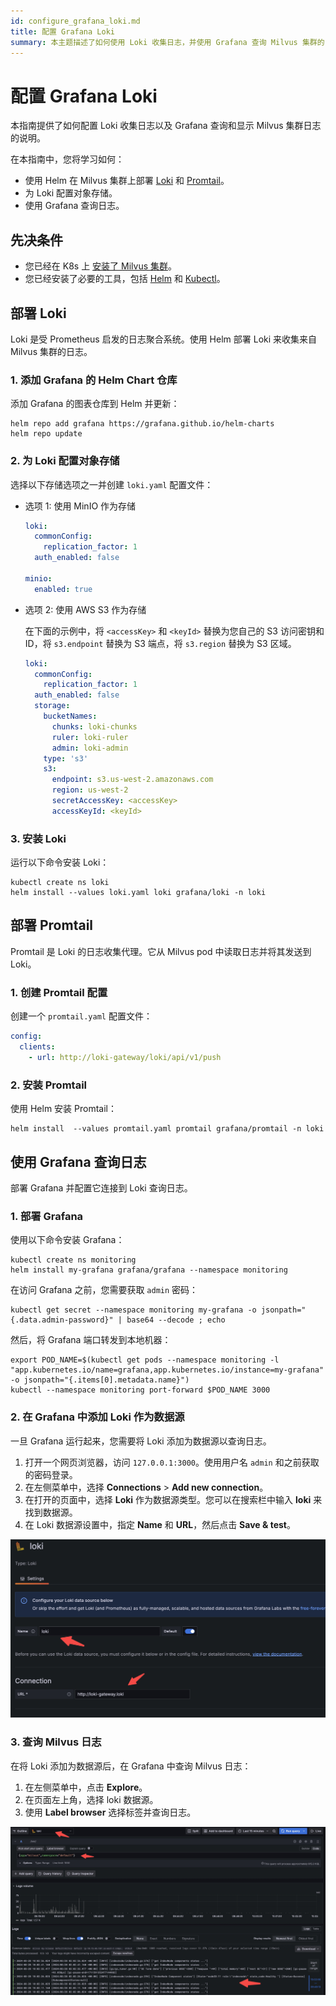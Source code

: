 ```yaml
---
id: configure_grafana_loki.md
title: 配置 Grafana Loki
summary: 本主题描述了如何使用 Loki 收集日志，并使用 Grafana 查询 Milvus 集群的日志。
---
```


# 配置 Grafana Loki

本指南提供了如何配置 Loki 收集日志以及 Grafana 查询和显示 Milvus 集群日志的说明。

在本指南中，您将学习如何：

- 使用 Helm 在 Milvus 集群上部署 [Loki](https://grafana.com/docs/loki/latest/get-started/overview/) 和 [Promtail](https://grafana.com/docs/loki/latest/send-data/promtail/)。
- 为 Loki 配置对象存储。
- 使用 Grafana 查询日志。

## 先决条件

- 您已经在 K8s 上 [安装了 Milvus 集群](install_cluster-helm.md)。
- 您已经安装了必要的工具，包括 [Helm](https://helm.sh/docs/intro/install/) 和 [Kubectl](https://kubernetes.io/docs/tasks/tools/)。

## 部署 Loki

Loki 是受 Prometheus 启发的日志聚合系统。使用 Helm 部署 Loki 来收集来自 Milvus 集群的日志。

### 1. 添加 Grafana 的 Helm Chart 仓库

添加 Grafana 的图表仓库到 Helm 并更新：

```
helm repo add grafana https://grafana.github.io/helm-charts
helm repo update
```

### 2. 为 Loki 配置对象存储

选择以下存储选项之一并创建 `loki.yaml` 配置文件：

- 选项 1: 使用 MinIO 作为存储

  ```yaml
  loki:
    commonConfig:
      replication_factor: 1
    auth_enabled: false

  minio:
    enabled: true
  ```

- 选项 2: 使用 AWS S3 作为存储

  在下面的示例中，将 `<accessKey>` 和 `<keyId>` 替换为您自己的 S3 访问密钥和 ID，将 `s3.endpoint` 替换为 S3 端点，将 `s3.region` 替换为 S3 区域。

  ```yaml
  loki:
    commonConfig:
      replication_factor: 1
    auth_enabled: false
    storage:
      bucketNames:
        chunks: loki-chunks
        ruler: loki-ruler
        admin: loki-admin
      type: 's3'
      s3:
        endpoint: s3.us-west-2.amazonaws.com
        region: us-west-2
        secretAccessKey: <accessKey>
        accessKeyId: <keyId>
  ```

### 3. 安装 Loki

运行以下命令安装 Loki：

```shell
kubectl create ns loki
helm install --values loki.yaml loki grafana/loki -n loki
```

## 部署 Promtail

Promtail 是 Loki 的日志收集代理。它从 Milvus pod 中读取日志并将其发送到 Loki。

### 1. 创建 Promtail 配置

创建一个 `promtail.yaml` 配置文件：

```yaml
config:
  clients:
    - url: http://loki-gateway/loki/api/v1/push
```

### 2. 安装 Promtail

使用 Helm 安装 Promtail：

```shell
helm install  --values promtail.yaml promtail grafana/promtail -n loki
```

## 使用 Grafana 查询日志

部署 Grafana 并配置它连接到 Loki 查询日志。

### 1. 部署 Grafana

使用以下命令安装 Grafana：

```shell
kubectl create ns monitoring
helm install my-grafana grafana/grafana --namespace monitoring
```
在访问 Grafana 之前，您需要获取 `admin` 密码：

```shell
kubectl get secret --namespace monitoring my-grafana -o jsonpath="{.data.admin-password}" | base64 --decode ; echo
```

然后，将 Grafana 端口转发到本地机器：

```shell
export POD_NAME=$(kubectl get pods --namespace monitoring -l "app.kubernetes.io/name=grafana,app.kubernetes.io/instance=my-grafana" -o jsonpath="{.items[0].metadata.name}")
kubectl --namespace monitoring port-forward $POD_NAME 3000
```

### 2. 在 Grafana 中添加 Loki 作为数据源

一旦 Grafana 运行起来，您需要将 Loki 添加为数据源以查询日志。

1. 打开一个网页浏览器，访问 `127.0.0.1:3000`。使用用户名 `admin` 和之前获取的密码登录。
2. 在左侧菜单中，选择 __Connections__ > __Add new connection__。
3. 在打开的页面中，选择 __Loki__ 作为数据源类型。您可以在搜索栏中输入 __loki__ 来找到数据源。
4. 在 Loki 数据源设置中，指定 __Name__ 和 __URL__，然后点击 __Save & test__。

![DataSource](../../../../assets/datasource.jpg "数据源配置。")

### 3. 查询 Milvus 日志

在将 Loki 添加为数据源后，在 Grafana 中查询 Milvus 日志：

1. 在左侧菜单中，点击 __Explore__。
2. 在页面左上角，选择 loki 数据源。
3. 使用 __Label browser__ 选择标签并查询日志。

![Query](../../../../assets/milvuslog.jpg "在 Grafana 中查询 Milvus 日志。")